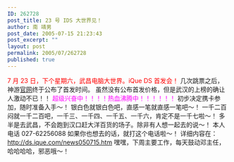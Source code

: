 ```yaml
---
ID: 262728
post_title: 23 号 IDS 大世界见！
author: 南 靖男
post_date: 2005-07-15 21:23:43
post_excerpt: ""
layout: post
permalink: 2005/07/262728
published: true
---
```

<font color="#ff0000">7 月 23 日，下个星期六，武昌电脑大世界。iQue DS 首发会！</font>
几次跳票之后，神游<a href="http://www.ique.com">官网</a>终于公布了首发时间。
虽然没有公布首发价格，但是武汉的上榜的确让人激动不已！！
<font color="#ff00ff">超级兴奋中！！！！热血沸腾中！！！！！！</font>
初步决定携卡参加，随时准备入手～！
银白色就银白色吧，直感一笔就直感一笔吧～！
一千二百闷就一千二百吧，一千三、一千四、一千五、一千六，肯定不是一千七啦～！
多半是去武昌，不会跑到汉口赶大洋百货的场子。除非有人想一起去的说～！
本人电话 027-62256088 如果你也想去的话，就打这个电话啦～！
详细内容在：<a href="http://ds.ique.com/news050715.htm">http://ds.ique.com/news050715.htm</a>
嘿嘿，下周主要工作，每天鼓动邓主任，哈哈哈哈，邪恶哦～！